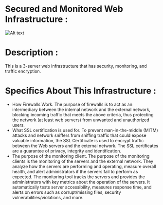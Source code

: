 # Secured and Monitored Web Infrastructure :
![Alt text](2-secured_and_monitored_web_infrastructure.png)

# Description :

This is a 3-server web infrastructure that has security, monitoring, and traffic encryption.

# Specifics About This Infrastructure :

* How Firewalls Work.
The purpose of firewalls is to act as an intermediary between the internal network and the external network, blocking incoming traffic that meets the above criteria, thus protecting the network (at least web servers) from unwanted and unauthorized users.
* What SSL certification is used for.
To prevent man-in-the-middle (MITM) attacks and network sniffers from sniffing traffic that could expose valuable information, the SSL Certificate is used to encrypt traffic between the Web servers and the external network. The SSL certificates are a guarantee of privacy, integrity and identification.
* The purpose of the monitoring client.
The purpose of the monitoring clients is the monitoring of the servers and the external network. They analyze how the servers are performing and operating, measure overall health, and alert administrators if the servers fail to perform as expected. The monitoring tool tracks the servers and provides the administrators with key metrics about the operation of the servers. It automatically tests server accessibility, measures response time, and alerts on errors such as corrupt/missing files, security vulnerabilities/violations, and more.
